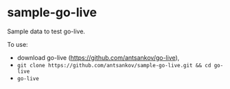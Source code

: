 # sample-go-live

Sample data to test go-live. 

To use:
* download go-live (https://github.com/antsankov/go-live), 
* `git clone https://github.com/antsankov/sample-go-live.git && cd go-live`
* `go-live`
